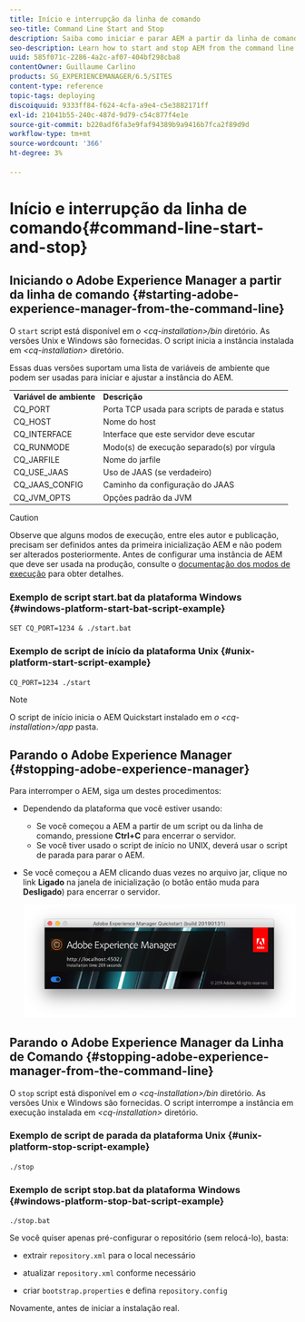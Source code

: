 ```yaml
---
title: Início e interrupção da linha de comando
seo-title: Command Line Start and Stop
description: Saiba como iniciar e parar AEM a partir da linha de comando.
seo-description: Learn how to start and stop AEM from the command line.
uuid: 585f071c-2286-4a2c-af07-404bf298cba8
contentOwner: Guillaume Carlino
products: SG_EXPERIENCEMANAGER/6.5/SITES
content-type: reference
topic-tags: deploying
discoiquuid: 9333ff84-f624-4cfa-a9e4-c5e3882171ff
exl-id: 21041b55-240c-487d-9d79-c54c877f4e1e
source-git-commit: b220adf6fa3e9faf94389b9a9416b7fca2f89d9d
workflow-type: tm+mt
source-wordcount: '366'
ht-degree: 3%

---
```


# Início e interrupção da linha de comando{#command-line-start-and-stop}

## Iniciando o Adobe Experience Manager a partir da linha de comando {#starting-adobe-experience-manager-from-the-command-line}

O `start` script está disponível em *o &lt;cq-installation>/bin* diretório. As versões Unix e Windows são fornecidas. O script inicia a instância instalada em *&lt;cq-installation>* diretório.

Essas duas versões suportam uma lista de variáveis de ambiente que podem ser usadas para iniciar e ajustar a instância do AEM.

<table>
 <tbody>
  <tr>
   <td><strong>Variável de ambiente </strong></td>
   <td><strong>Descrição </strong></td>
  </tr>
  <tr>
   <td>CQ_PORT</td>
   <td>Porta TCP usada para scripts de parada e status<br /> </td>
  </tr>
  <tr>
   <td>CQ_HOST</td>
   <td>Nome do host<br /> </td>
  </tr>
  <tr>
   <td>CQ_INTERFACE</td>
   <td>Interface que este servidor deve escutar<br /> </td>
  </tr>
  <tr>
   <td>CQ_RUNMODE</td>
   <td>Modo(s) de execução separado(s) por vírgula<br /> </td>
  </tr>
  <tr>
   <td>CQ_JARFILE</td>
   <td>Nome do jarfile<br /> </td>
  </tr>
  <tr>
   <td>CQ_USE_JAAS</td>
   <td>Uso de JAAS (se verdadeiro)<br /> </td>
  </tr>
  <tr>
   <td>CQ_JAAS_CONFIG</td>
   <td>Caminho da configuração do JAAS<br /> </td>
  </tr>
  <tr>
   <td>CQ_JVM_OPTS</td>
   <td>Opções padrão da JVM<br /> </td>
  </tr>
 </tbody>
</table>

>[!CAUTION]
>
>Observe que alguns modos de execução, entre eles autor e publicação, precisam ser definidos antes da primeira inicialização AEM e não podem ser alterados posteriormente. Antes de configurar uma instância de AEM que deve ser usada na produção, consulte o [documentação dos modos de execução](/help/sites-deploying/configure-runmodes.md) para obter detalhes.

### Exemplo de script start.bat da plataforma Windows {#windows-platform-start-bat-script-example}

```shell
SET CQ_PORT=1234 & ./start.bat
```

### Exemplo de script de início da plataforma Unix {#unix-platform-start-script-example}

```shell
CQ_PORT=1234 ./start
```

>[!NOTE]
>
>O script de início inicia o AEM Quickstart instalado em *o &lt;cq-installation>/app* pasta.

## Parando o Adobe Experience Manager {#stopping-adobe-experience-manager}

Para interromper o AEM, siga um destes procedimentos:

* Dependendo da plataforma que você estiver usando:

   * Se você começou a AEM a partir de um script ou da linha de comando, pressione **Ctrl+C** para encerrar o servidor.
   * Se você tiver usado o script de início no UNIX, deverá usar o script de parada para parar o AEM.

* Se você começou a AEM clicando duas vezes no arquivo jar, clique no link **Ligado** na janela de inicialização (o botão então muda para **Desligado**) para encerrar o servidor.

   ![chlimage_1-63](assets/chlimage_1-63.png)

## Parando o Adobe Experience Manager da Linha de Comando {#stopping-adobe-experience-manager-from-the-command-line}

O `stop` script está disponível em *o &lt;cq-installation>/bin* diretório. As versões Unix e Windows são fornecidas. O script interrompe a instância em execução instalada em *&lt;cq-installation>* diretório.

### Exemplo de script de parada da plataforma Unix {#unix-platform-stop-script-example}

```shell
./stop
```

### Exemplo de script stop.bat da plataforma Windows {#windows-platform-stop-bat-script-example}

```shell
./stop.bat
```

Se você quiser apenas pré-configurar o repositório (sem relocá-lo), basta:

* extrair `repository.xml` para o local necessário

* atualizar `repository.xml` conforme necessário

* criar `bootstrap.properties` e defina `repository.config`

Novamente, antes de iniciar a instalação real.
